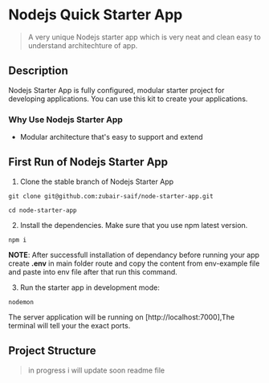 Nodejs Quick Starter App
========================

>A very unique Nodejs starter app which is very neat and clean easy to understand architechture of app. 

## Description

Nodejs Starter App is fully configured, modular starter project for developing applications. You can use this kit to create your applications.


### Why Use Nodejs Starter App

- Modular architecture that's easy to support and extend

## First Run of Nodejs Starter App

1. Clone the stable branch of Nodejs Starter App

```
git clone git@github.com:zubair-saif/node-starter-app.git

cd node-starter-app
```

2. Install the dependencies. Make sure that you use npm latest version.

```
npm i
```

**NOTE**: After successfull installation of dependancy before running your app create **.env**  in main folder route and copy the content from env-example file and paste into env file after that run this command.

3. Run the starter app in development mode:

```
nodemon
```

The server application will be running on [http://localhost:7000],The terminal will tell your the exact ports.

## Project Structure

>in progress i will update soon readme file 